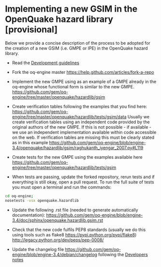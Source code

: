 # Implementing a new GSIM in the OpenQuake hazard library [provisional]

Below we provide a concise description of the process to be adopted for the creation of a new GSIM (i.e. GMPE or IPE) in the OpenQuake hazard library.

- Read the [Development guidelines](development-guidelines.md)

- Fork the oq-engine master
https://help.github.com/articles/fork-a-repo

- Implement the new GMPE using as an example of a GMPE already in the oq-engine whose functional form is similar to the new GMPE.
https://github.com/gem/oq-engine/tree/master/openquake/hazardlib/gsim

- Create verification tables following the examples that you find here:
https://github.com/gem/oq-engine/tree/master/openquake/hazardlib/tests/gsim/data
Usually we create verification tables using an independent code provided by the original authors of the new GMPE. If this is not possible - if available - we use an independent implementation available within code accessible on the web. If verification tables are missing this must be clearly stated as in this example https://github.com/gem/oq-engine/blob/engine-3.4/openquake/hazardlib/gsim/raghukanth_iyengar_2007.py#L119

- Create tests for the new GMPE using the examples available here 
https://github.com/gem/oq-engine/tree/master/openquake/hazardlib/tests/gsim

- When tests are passing, update the forked repository, rerun tests and if everything is still okay, open a pull request. To run the full suite of tests you must open a terminal and run the commands:

```bash
cd oq-engine;
nosetests -vsx openquake.hazardlib
```

- Update the following .rst file (needed to generate automatically documentation):
https://github.com/gem/oq-engine/blob/engine-3.4/doc/sphinx/openquake.hazardlib.gsim.rst

- Check that the new code fulfils PEP8 standards (usually we do this using tools such as flake8 https://pypi.python.org/pypi/flake8) 
http://legacy.python.org/dev/peps/pep-0008/

- Update the changelog file 
https://github.com/gem/oq-engine/blob/engine-3.4/debian/changelog following the [Developers notes](updating-the-changelog.md)
